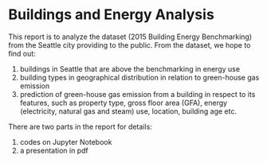 # Buildings and Energy Analysis
This report is to analyze the dataset (2015 Building Energy Benchmarking) from the Seattle city providing to the public. From the dataset, we hope to find out:
1) buildings in Seattle that are above the benchmarking in energy use
2) building types in geographical distribution in relation to green-house gas emission
3) prediction of green-house gas emission from a building in respect to its features, such as property type, gross floor area (GFA), energy (electricity, natural gas and steam) use, location, building age etc. 

There are two parts in the report for details:
1) codes on Jupyter Notebook
2) a presentation in pdf
